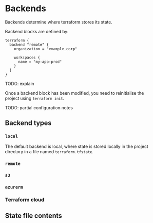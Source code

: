 # Backends

Backends determine where terraform stores its state.

Backend blocks are defined by:

```
terraform {
  backend "remote" {
    organization = "example_corp"

    workspaces {
      name = "my-app-prod"
    }
  }
}
```

TODO: explain

Once a backend block has been modified, you need to reinitialise the project
using `terraform init`.

TODO: partial configuration notes

## Backend types

### `local`

The default backend is local, where state is stored locally in the project
directory in a file named `terraform.tfstate`.

### `remote`

### `s3`

### `azurerm`

### Terraform cloud

## State file contents


